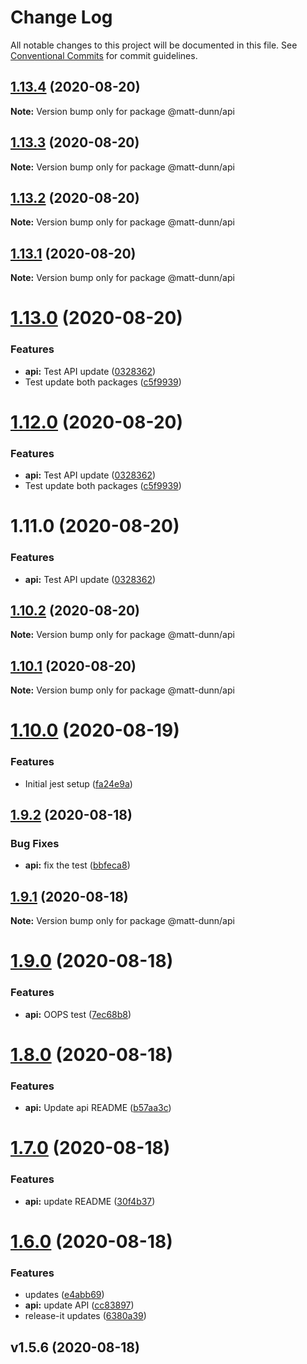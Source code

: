 # Change Log

All notable changes to this project will be documented in this file.
See [Conventional Commits](https://conventionalcommits.org) for commit guidelines.

## [1.13.4](https://github.com/matt-dunn/packages/compare/@matt-dunn/api@1.13.3...@matt-dunn/api@1.13.4) (2020-08-20)

**Note:** Version bump only for package @matt-dunn/api





## [1.13.3](https://github.com/matt-dunn/packages/compare/@matt-dunn/api@1.13.2...@matt-dunn/api@1.13.3) (2020-08-20)

**Note:** Version bump only for package @matt-dunn/api





## [1.13.2](https://github.com/matt-dunn/packages/compare/@matt-dunn/api@1.13.1...@matt-dunn/api@1.13.2) (2020-08-20)

**Note:** Version bump only for package @matt-dunn/api





## [1.13.1](https://github.com/matt-dunn/packages/compare/@matt-dunn/api@1.13.0...@matt-dunn/api@1.13.1) (2020-08-20)

**Note:** Version bump only for package @matt-dunn/api





# [1.13.0](https://github.com/matt-dunn/packages/compare/@matt-dunn/api@1.12.0...@matt-dunn/api@1.13.0) (2020-08-20)


### Features

* **api:** Test API update ([0328362](https://github.com/matt-dunn/packages/commit/03283629f784f8ef279e442b6d6bcf3ce7588161))
* Test update both packages ([c5f9939](https://github.com/matt-dunn/packages/commit/c5f9939cc1683af4625825f23ecfb49e7ee8491e))





# [1.12.0](https://github.com/matt-dunn/packages/compare/@matt-dunn/api@1.11.0...@matt-dunn/api@1.12.0) (2020-08-20)


### Features

* **api:** Test API update ([0328362](https://github.com/matt-dunn/packages/commit/03283629f784f8ef279e442b6d6bcf3ce7588161))
* Test update both packages ([c5f9939](https://github.com/matt-dunn/packages/commit/c5f9939cc1683af4625825f23ecfb49e7ee8491e))





# 1.11.0 (2020-08-20)


### Features

* **api:** Test API update ([0328362](https://github.com/matt-dunn/packages/commit/03283629f784f8ef279e442b6d6bcf3ce7588161))





## [1.10.2](https://github.com/matt-dunn/packages/compare/@matt-dunn/api@1.10.1...@matt-dunn/api@1.10.2) (2020-08-20)

**Note:** Version bump only for package @matt-dunn/api





## [1.10.1](https://github.com/matt-dunn/packages/compare/@matt-dunn/api@1.10.0...@matt-dunn/api@1.10.1) (2020-08-20)

**Note:** Version bump only for package @matt-dunn/api





# [1.10.0](https://github.com/matt-dunn/packages/compare/@matt-dunn/api@1.9.2...@matt-dunn/api@1.10.0) (2020-08-19)


### Features

* Initial jest setup ([fa24e9a](https://github.com/matt-dunn/packages/commit/fa24e9a8abc076f4a4317c63b9801c190ae6a992))





## [1.9.2](https://github.com/matt-dunn/packages/compare/@matt-dunn/api@1.9.1...@matt-dunn/api@1.9.2) (2020-08-18)


### Bug Fixes

* **api:** fix the test ([bbfeca8](https://github.com/matt-dunn/packages/commit/bbfeca8c2ac543b5471854806cfebf5882017d8a))





## [1.9.1](https://github.com/matt-dunn/packages/compare/@matt-dunn/api@1.9.0...@matt-dunn/api@1.9.1) (2020-08-18)

**Note:** Version bump only for package @matt-dunn/api





# [1.9.0](https://github.com/matt-dunn/packages/compare/@matt-dunn/api@1.8.0...@matt-dunn/api@1.9.0) (2020-08-18)


### Features

* **api:** OOPS test ([7ec68b8](https://github.com/matt-dunn/packages/commit/7ec68b8b68729198759b8f5737d48924f05ee4fc))





# [1.8.0](https://github.com/matt-dunn/packages/compare/@matt-dunn/api@1.7.0...@matt-dunn/api@1.8.0) (2020-08-18)


### Features

* **api:** Update api README ([b57aa3c](https://github.com/matt-dunn/packages/commit/b57aa3c77a4adba01d97749277db1d195f82faf0))





# [1.7.0](https://github.com/matt-dunn/packages/compare/@matt-dunn/api@1.6.0...@matt-dunn/api@1.7.0) (2020-08-18)


### Features

* **api:** update README ([30f4b37](https://github.com/matt-dunn/packages/commit/30f4b37ccbaa8732765b912094c7c6f87c2a58e4))





# [1.6.0](https://github.com/matt-dunn/packages/compare/@matt-dunn/api@1.1.2...@matt-dunn/api@1.6.0) (2020-08-18)


### Features

* updates ([e4abb69](https://github.com/matt-dunn/packages/commit/e4abb6903a83a7f69b183711512b6b5ed9ab2e02))
* **api:** update API ([cc83897](https://github.com/matt-dunn/packages/commit/cc83897beaef25ec2b358a60d42a1b49ab8b848f))
* release-it updates ([6380a39](https://github.com/matt-dunn/packages/commit/6380a391bd2d5e64542dd299c84272e7333da32e))





## v1.5.6 (2020-08-18)
